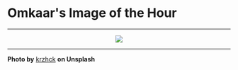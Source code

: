 # Omkaar's Image of the Hour

---

<div align="center">

<a href="https://unsplash.com/photos/neon-sign-reads-hands-on-film-Bw3F06_5Boo">
  <img src="https://images.unsplash.com/photo-1747807112079-7ac448e26968?crop=entropy&cs=tinysrgb&fit=max&fm=jpg&ixid=M3w3NjA2Nzh8MHwxfHJhbmRvbXx8fHx8fHx8fDE3NDk4NDEyMDB8&ixlib=rb-4.1.0&q=80&w=1080" style="max-width:100%; height:auto;">
</a>



</div>

---

**Photo by** [krzhck](https://unsplash.com/@krzhck) **on Unsplash**
